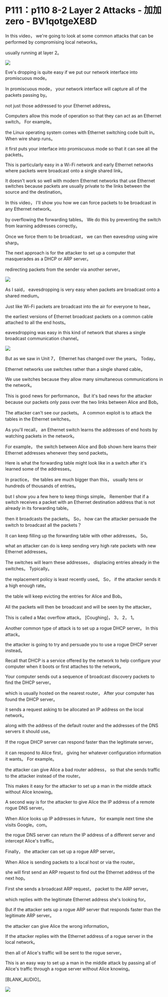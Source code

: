 # P111：p110 8-2 Layer 2 Attacks - 加加zero - BV1qotgeXE8D

 In this video， we're going to look at some common attacks that can be performed by compromising local networks。

 usually running at layer 2。

![](img/2fe2d27fb27332ebf7a550bcabcff315_1.png)

 Eve's dropping is quite easy if we put our network interface into promiscuous mode。

 In promiscuous mode， your network interface will capture all of the packets passing by。

 not just those addressed to your Ethernet address。

 Computers allow this mode of operation so that they can act as an Ethernet switch。 For example。

 the Linux operating system comes with Ethernet switching code built in。 When wire sharp runs。

 it first puts your interface into promiscuous mode so that it can see all the packets。

 This is particularly easy in a Wi-Fi network and early Ethernet networks where packets were broadcast onto a single shared link。

 It doesn't work so well with modern Ethernet networks that use Ethernet switches because packets are usually private to the links between the source and the destination。

 In this video， I'll show you how we can force packets to be broadcast in any Ethernet network。

 by overflowing the forwarding tables。 We do this by preventing the switch from learning addresses correctly。

 Once we force them to be broadcast， we can then eavesdrop using wire sharp。

 The next approach is for the attacker to set up a computer that masquerades as a DHCP or ARP server。

 redirecting packets from the sender via another server。



![](img/2fe2d27fb27332ebf7a550bcabcff315_3.png)

 As I said， eavesdropping is very easy when packets are broadcast onto a shared medium。

 Just like Wi-Fi packets are broadcast into the air for everyone to hear。

 the earliest versions of Ethernet broadcast packets on a common cable attached to all the end hosts。

 eavesdropping was easy in this kind of network that shares a single broadcast communication channel。



![](img/2fe2d27fb27332ebf7a550bcabcff315_5.png)

 But as we saw in Unit 7， Ethernet has changed over the years。 Today。

 Ethernet networks use switches rather than a single shared cable。

 We use switches because they allow many simultaneous communications in the network。

 This is good news for performance。 But it's bad news for the attacker because our packets only pass over the two links between Alice and Bob。

 The attacker can't see our packets。 A common exploit is to attack the tables in the Ethernet switches。

 As you'll recall， an Ethernet switch learns the addresses of end hosts by watching packets in the network。

 For example， the switch between Alice and Bob shown here learns their Ethernet addresses whenever they send packets。

 Here is what the forwarding table might look like in a switch after it's learned some of the addresses。

 In practice， the tables are much bigger than this， usually tens or hundreds of thousands of entries。

 but I show you a few here to keep things simple。 Remember that if a switch receives a packet with an Ethernet destination address that is not already in its forwarding table。

 then it broadcasts the packets。 So， how can the attacker persuade the switch to broadcast all the packets？

 It can keep filling up the forwarding table with other addresses。 So。

 what an attacker can do is keep sending very high rate packets with new Ethernet addresses。

 The switches will learn these addresses， displacing entries already in the switches。 Typically。

 the replacement policy is least recently used。 So， if the attacker sends it a high enough rate。

 the table will keep evicting the entries for Alice and Bob。

 All the packets will then be broadcast and will be seen by the attacker。

 This is called a Mac overflow attack。 [Coughing]， 3， 2， 1。

 Another common type of attack is to set up a rogue DHCP server。 In this attack。

 the attacker is going to try and persuade you to use a rogue DHCP server instead。

 Recall that DHCP is a service offered by the network to help configure your computer when it boots or first attaches to the network。

 Your computer sends out a sequence of broadcast discovery packets to find the DHCP server。

 which is usually hosted on the nearest router。 After your computer has found the DHCP server。

 it sends a request asking to be allocated an IP address on the local network。

 along with the address of the default router and the addresses of the DNS servers it should use。

 If the rogue DHCP server can respond faster than the legitimate server。

 it can respond to Alice first， giving her whatever configuration information it wants。 For example。

 the attacker can give Alice a bad router address， so that she sends traffic to the attacker instead of the router。

 This makes it easy for the attacker to set up a man in the middle attack without Alice knowing。

 A second way is for the attacker to give Alice the IP address of a remote rogue DNS server。

 When Alice looks up IP addresses in future， for example next time she visits Google。com。

 the rogue DNS server can return the IP address of a different server and intercept Alice's traffic。

 Finally， the attacker can set up a rogue ARP server。

 When Alice is sending packets to a local host or via the router。

 she will first send an ARP request to find out the Ethernet address of the next hop。

 First she sends a broadcast ARP request， packet to the ARP server。

 which replies with the legitimate Ethernet address she's looking for。

 But if the attacker sets up a rogue ARP server that responds faster than the legitimate ARP server。

 the attacker can give Alice the wrong information。

 If the attacker replies with the Ethernet address of a rogue server in the local network。

 then all of Alice's traffic will be sent to the rogue server。

 This is an easy way to set up a man in the middle attack by passing all of Alice's traffic through a rogue server without Alice knowing。

 [BLANK_AUDIO]。

![](img/2fe2d27fb27332ebf7a550bcabcff315_7.png)